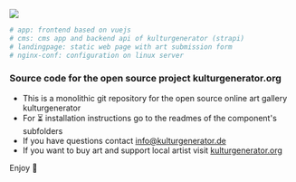 <p>
    <a href="https://www.kulturgenerator.de" target="_blank">
        <img src="https://www.kulturgenerator.de/assets/images/kulturgenerator.png">
    </a>
</p>

```bash
# app: frontend based on vuejs
# cms: cms app and backend api of kulturgenerator (strapi)
# landingpage: static web page with art submission form
# nginx-conf: configuration on linux server
```

### Source code for the open source project kulturgenerator.org

- This is a monolithic git repository for the open source online art gallery kulturgenerator
- For ⏳ installation instructions go to the readmes of the component's subfolders
- If you have questions contact info@kulturgenerator.de
- If you want to buy art and support local artist visit [kulturgenerator.org](https://www.kulturgenerator.org)

Enjoy 🎉
